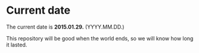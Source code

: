 # Current date

The current date is **2015.01.29.** (YYYY.MM.DD.)

This repository will be good when the world ends, so we will know how long it lasted.